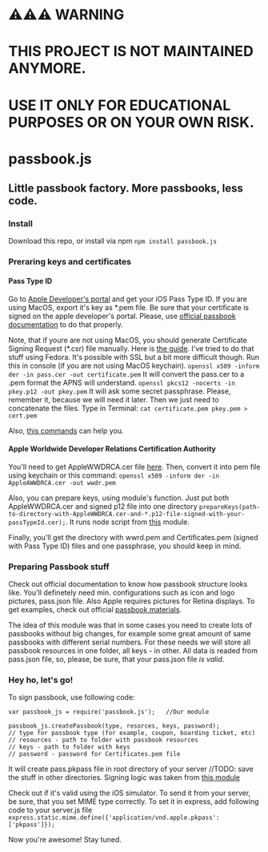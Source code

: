 # ⚠️⚠️⚠️ WARNING
# THIS PROJECT IS NOT MAINTAINED ANYMORE. 
# USE IT ONLY FOR EDUCATIONAL PURPOSES OR ON YOUR OWN RISK.
# passbook.js
## Little passbook factory. More passbooks, less code.
### Install
Download this repo, or install via npm
`npm install passbook.js`
### Preraring keys and certificates

#### Pass Type ID

Go to [Apple Developer's portal](https://developer.apple.com/) and get your iOS Pass Type ID. If you are using MacOS, export it's key as *.pem file. Be sure that your certificate is signed on the apple developer's portal. Please, use [official passbook documentation](https://developer.apple.com/library/ios/documentation/UserExperience/Conceptual/PassKit_PG/Chapters/YourFirst.html#//apple_ref/doc/uid/TP40012195-CH2-SW1) to do that properly.

Note, that if youre are not using MacOS, you should generate Certificate Signing Request (*.csr) file manually. Here is [the guide](http://www.rackspace.com/knowledge_center/article/generate-a-csr-with-openssl). I've tried to do that stuff using Fedora. It's possible with SSL but a bit more difficult though.
Run this in console (if you are not using MacOS keychain).
```openssl x509 -inform der -in pass.cer -out certificate.pem```
It will convert the pass.cer to a .pem format the APNS will understand.
```openssl pkcs12 -nocerts -in pkey.p12 -out pkey.pem```
It will ask some secret passphrase. Please, remember it, because we will need it later. Then we just need to concatenate the files. Type in Terminal:
```cat certificate.pem pkey.pem > cert.pem```

Also, [this commands](https://www.sslshopper.com/article-most-common-openssl-commands.html) can help you.

#### Apple Worldwide Developer Relations Certification Authority

You'll need to get AppleWWDRCA.cer file [here](https://www.apple.com/certificateauthority/). Then, convert it into pem file using keychain or this command:
```openssl x509 -inform der -in AppleAWWDRCA.cer -out wwdr.pem```

Also, you can prepare keys, using module's function. Just put both AppleWWDRCA.cer and signed p12 file into one directory ```prepareKeys(path-to-directory-with-AppleWWDRCA.cer-and-*.p12-file-signed-with-your-passTypeId.cer);```. 
It runs node script from [this](https://github.com/assaf/node-passbook) module.

Finally, you'll get the directory with wwrd.pem and Certificates.pem (signed with Pass Type ID) files and one passphrase, you should keep in mind.

### Preparing Passbook stuff

Check out official documentation to know how passbook structure looks like. You'll definetely need min. configurations such as icon and logo pictures, pass.json file. Also Apple requires pictures for Retina displays. To get examples, check out official [passbook materials](https://developer.apple.com/devcenter/download.action?path=/ios/passbook_support_materials/passbook_materials.dmg).

The idea of this module was that in some cases you need to create lots of passbooks without big changes, for example some great amount of same passbooks with different serial numbers. For these needs we will store all passbook resources in one folder, all keys - in other. All data is readed from pass.json file, so, please, be sure, that your pass.json file *is valid*.

### Hey ho, let's go!

To sign passbook, use following code:
```
var passbook_js = require('passbook.js');   //Our module

passbook_js.createPassbook(type, resorces, keys, password);
// type for passbook type (for example, coupon, boarding ticket, etc)
// resources - path to folder with passbook resources
// keys - path to folder with keys
// password - password for Certificates.pem file
```

It will create pass.pkpass file in root directory of your server //TODO: save the stuff in other directories. Signing logic was taken from [this module](https://github.com/danmilon/passbookster)

Check out if it's valid using the iOS simulator. To send it from your server, be sure, that you set MIME type correctly. To set it in express, add following code to your server.js file ```express.static.mime.define({'application/vnd.apple.pkpass': ['pkpass']});```

Now you're awesome! Stay tuned.

